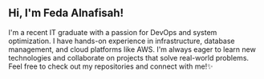## Hi, I'm Feda Alnafisah!

<!--
**fedamousa/fedamousa** is a ✨ _special_ ✨ repository because its `README.md` (this file) appears on your GitHub profile.

Here are some ideas to get you started:

- 🔭 I’m currently working on ...
- 🌱 I’m currently learning ...
- 👯 I’m looking to collaborate on ...
- 🤔 I’m looking for help with ...
- 💬 Ask me about ...
- 📫 How to reach me: ...
- 😄 Pronouns: ...
- ⚡ Fun fact: ...
-->
I'm a recent IT graduate with a passion for DevOps and system optimization. I have hands-on experience in infrastructure, database management, and
cloud platforms like AWS. I'm always eager to learn new technologies and collaborate on projects that solve real-world problems.
Feel free to check out my repositories and connect with me!✨


